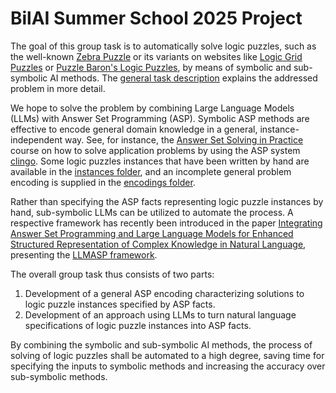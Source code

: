 # BilAI Summer School 2025 Project

The goal of this group task is to automatically solve logic puzzles, such as the well-known [Zebra Puzzle](https://en.wikipedia.org/wiki/Zebra_Puzzle) or its variants on websites like [Logic Grid Puzzles](https://daydreampuzzles.com/logic-grid-puzzles/) or [Puzzle Baron's Logic Puzzles](https://logic.puzzlebaron.com/), by means of symbolic and sub-symbolic AI methods. The [general task description](./group-project-3.pdf) explains the addressed problem in more detail.

We hope to solve the problem by combining Large Language Models (LLMs) with Answer Set Programming (ASP). Symbolic ASP methods are effective to encode general domain knowledge in a general, instance-independent way. See, for instance, the [Answer Set Solving in Practice](https://teaching.potassco.org/) course on how to solve application problems by using the ASP system [clingo](https://potassco.org/clingo/). Some logic puzzles instances that have been written by hand are available in the [instances folder](./instances/README), and an incomplete general problem encoding is supplied in the [encodings folder](./encodings/README).

Rather than specifying the ASP facts representing logic puzzle instances by hand,
sub-symbolic LLMs can be utilized to automate the process. A respective framework has recently been introduced in the paper [Integrating Answer Set Programming and Large Language Models for Enhanced Structured Representation of Complex Knowledge in Natural Language](https://tinyurl.com/ijcai25-llmasp), presenting the [LLMASP framework](https://github.com/lewashby/llmasp).

The overall group task thus consists of two parts:

1. Development of a general ASP encoding characterizing solutions to logic puzzle instances specified by ASP facts.
2. Development of an approach using LLMs to turn natural language specifications of logic puzzle instances into ASP facts.

By combining the symbolic and sub-symbolic AI methods, the process of solving of logic puzzles shall be automated to a high degree, saving time for specifying the inputs to symbolic methods and increasing the accuracy over sub-symbolic methods.

